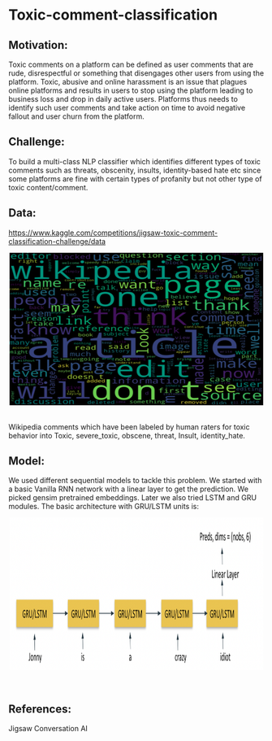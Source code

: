 # Toxic-comment-classification

## Motivation: 
Toxic comments on a platform can be defined as user comments that are rude, disrespectful or something that disengages other users from using the platform. Toxic, abusive and  online harassment is an issue that plagues online platforms and results in users to stop using the platform leading to business loss and drop in daily active users. 
Platforms thus needs to identify such user comments and take action on time to avoid negative fallout and user churn from the platform.
## Challenge:
To build a multi-class NLP classifier which identifies different types of toxic comments such as threats, obscenity, insults, identity-based hate etc since some platforms are fine with certain types of profanity but not other type of toxic content/comment. 
## Data: 
https://www.kaggle.com/competitions/jigsaw-toxic-comment-classification-challenge/data

<p align="center" float="left"><img src="images/word_cloud.png" height="300" width="500"></p></br>
Wikipedia comments which have been labeled by human raters for toxic behavior into Toxic, severe_toxic, obscene, threat, Insult, identity_hate.</br>

## Model:
We used different sequential models to tackle this problem. We started with a basic Vanilla RNN network with a linear layer to get the prediction. We picked gensim pretrained embeddings. Later we also tried LSTM and GRU modules. 
The basic architecture with GRU/LSTM units is:
<p align="center" float="left"><img src="images/model_arc.png" height="300" width="500"></p></br>



## References: 
Jigsaw
Conversation AI

